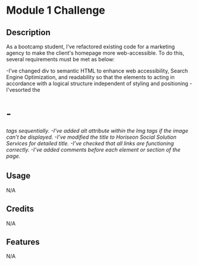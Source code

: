 # Module 1 Challenge

## Description

As a bootcamp student, I’ve refactored existing code for a marketing agency to make the client's homepage more web-accessible. To do this, several requirements must be met as below:

-I’ve changed div to semantic HTML to enhance web accessibility, Search Engine Optimization, and readability so that the elements to acting in accordance with a logical structure independent of styling and positioning
-I'vesorted the <h1>-<h6> tags sequentially.
-I’ve added alt attribute within the Img tags if the image can’t be displayed. 
-I’ve modified the title to Horiseon Social Solution Services for detailed title.
-I’ve checked that all links are functioning correctly.
-I’ve added comments before each element or section of the page.


## Usage
N/A

## Credits
N/A

## Features
N/A

